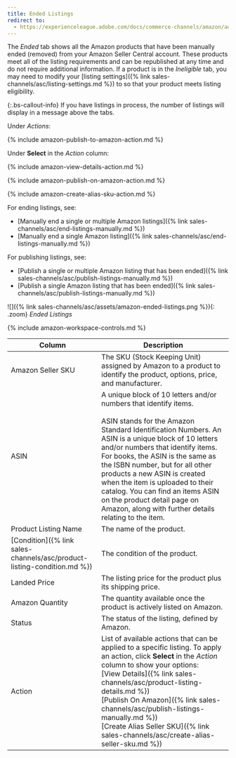 ```yaml
---
title: Ended Listings
redirect to:
  - https://experienceleague.adobe.com/docs/commerce-channels/amazon/admin-listings/status-tab/ended-listings.html
---
```



The _Ended_ tab shows all the Amazon products that have been manually ended (removed) from your Amazon Seller Central account. These products meet all of the listing requirements and can be republished at any time and do not require additional information. If a product is in the _Ineligible_ tab, you may need to modify your [listing settings]({% link sales-channels/asc/listing-settings.md %}) to so that your product meets listing eligibility.

{:.bs-callout-info}
If you have listings in process, the number of listings will display in a message above the tabs.

Under _Actions_:

{% include amazon-publish-to-amazon-action.md %}

Under **Select** in the _Action_ column:

{% include amazon-view-details-action.md %}

{% include amazon-publish-on-amazon-action.md %}

{% include amazon-create-alias-sku-action.md %}

For ending listings, see:

- [Manually end a single or multiple Amazon listings]({% link sales-channels/asc/end-listings-manually.md %})
- [Manually end a single Amazon listing]({% link sales-channels/asc/end-listings-manually.md %})

For publishing listings, see:

- [Publish a single or multiple Amazon listing that has been ended]({% link sales-channels/asc/publish-listings-manually.md %})
- [Publish a single Amazon listing that has been ended]({% link sales-channels/asc/publish-listings-manually.md %})

![]({% link sales-channels/asc/assets/amazon-ended-listings.png %}){: .zoom}
_Ended Listings_

{% include amazon-workspace-controls.md %}

|Column|Description|
|--- |--- |
|Amazon Seller SKU|The SKU (Stock Keeping Unit) assigned by Amazon to a product to identify the product, options, price, and manufacturer.|
|ASIN|A unique block of 10 letters and/or numbers that identify items.<br/><br/>ASIN stands for the Amazon Standard Identification Numbers. An ASIN is a unique block of 10 letters and/or numbers that identify items. For books, the ASIN is the same as the ISBN number, but for all other products a new ASIN is created when the item is uploaded to their catalog. You can find an items ASIN on the product detail page on Amazon, along with further details relating to the item.|
|Product Listing Name|The name of the product.|
|[Condition]({% link sales-channels/asc/product-listing-condition.md %})|The condition of the product.|
|Landed Price|The listing price for the product plus its shipping price.|
|Amazon Quantity|The quantity available once the product is actively listed on Amazon.|
|Status|The status of the listing, defined by Amazon.|
|Action|List of available actions that can be applied to a specific listing. To apply an action, click **Select** in the _Action_ column to show your options:<br/>[View Details]({% link sales-channels/asc/product-listing-details.md %})<br/>[Publish On Amazon]({% link sales-channels/asc/publish-listings-manually.md %})<br/>[Create Alias Seller SKU]({% link sales-channels/asc/create-alias-seller-sku.md %})|
